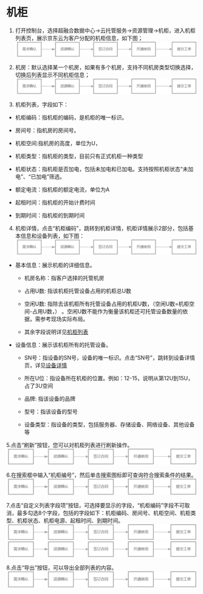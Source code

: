 # 机柜

1. 打开控制台，选择超融合数据中心->云托管服务->资源管理->机柜，进入机柜列表页，展示京东云为客户分配的机柜信息，如下图；
 ![机柜列表查看连接](https://github.com/jdcloudcom/cn/blob/cn-Cloud-Cabinet-Service/image/Hyper-Converged-IDC/Cloud-Cabinet-Service/CCS001.png)
 
2. 机房：默认选择某一个机房，如果有多个机房，支持不同机房类型切换选择，切换后列表显示不同机柜信息；
 ![地域区查看连接](https://github.com/jdcloudcom/cn/blob/cn-Cloud-Cabinet-Service/image/Hyper-Converged-IDC/Cloud-Cabinet-Service/CCS001.png)
 
3. 机柜列表，字段如下：

  - 机柜编码：指机柜的编码，是机柜的唯一标识。

  - 房间号：指机房的房间号。

  - 机柜空间:指机房的高度，单位为U，

  - 机柜类型：指机柜的类型，目前只有正式机柜一种类型

   - 机柜状态：指机柜是否加电，包括未加电和已加电。支持按照机柜状态“未加电”、“已加电”筛选。

   - 额定电流：指机柜的额定电流，单位为A

   - 起租时间：指机柜的开始计费时间

   - 到期时间：指机柜的到期时间
  
 4.  机柜详情，点击“机柜编码”，跳转到机柜详情，机柜详情展示2部分，包括基本信息和设备列表，如下图：
   ![机柜详情页查看连接](https://github.com/jdcloudcom/cn/blob/cn-Cloud-Cabinet-Service/image/Hyper-Converged-IDC/Cloud-Cabinet-Service/CCS001.png)
   
   - 基本信息：展示机柜的详细信息。
   
     - 机房名称：指客户选择的托管机房

     - 占用U数: 指该机柜托管设备占用的机柜总U数

     - 空闲U数: 指除去该机柜所有托管设备占用的机柜U数，（空闲U数=机柜空间-占用U数，） 。空闲U数不能作为衡量该机柜还可托管设备数量的依据，需参考现场实际布局。

     - 其余字段说明详见[机柜列表]()
     
   - 设备信息：展示该机柜所有的托管设备。
   
     - SN号：指设备的SN号，设备的唯一标识。点击“SN号”，跳转到设备详情页，详见[设备详情]()
     
     - 所在U位：指设备所在机柜的位置。例如：12-15，说明从第12U到15U，占了3U空间
     
     - 品牌: 指该设备的品牌
     
     - 型号：指该设备的型号
     
     - 设备类型：指设备的类型，包括服务器、存储设备、网络设备、其他设备等
     
 5.点击“刷新”按钮，您可以对机柜列表进行刷新操作。
   ![刷新按钮查看连接](https://github.com/jdcloudcom/cn/blob/cn-Cloud-Cabinet-Service/image/Hyper-Converged-IDC/Cloud-Cabinet-Service/CCS001.png)
   
 6.在搜索框中输入“机柜编号”，然后单击搜索图标即可查询符合搜索条件的结果。  
    ![机柜列表搜索框查看连接](https://github.com/jdcloudcom/cn/blob/cn-Cloud-Cabinet-Service/image/Hyper-Converged-IDC/Cloud-Cabinet-Service/CCS001.png)
    
  7.点击“自定义列表字段项”按钮，可选择要显示的字段，“机柜编码”字段不可取消，最多勾选8个字段，包括的字段如下：机柜编码、房间号、机柜空间、机柜类型、机柜状态、机柜电源、起租时间、到期时间。
   ![机柜列表自定义按钮查看连接](https://github.com/jdcloudcom/cn/blob/cn-Cloud-Cabinet-Service/image/Hyper-Converged-IDC/Cloud-Cabinet-Service/CCS001.png)
    ![机柜列表自定义弹框查看连接](https://github.com/jdcloudcom/cn/blob/cn-Cloud-Cabinet-Service/image/Hyper-Converged-IDC/Cloud-Cabinet-Service/CCS001.png)
    
   8.点击“导出”按钮，可以导出全部列表的内容。
   ![机柜列表导出查看连接](https://github.com/jdcloudcom/cn/blob/cn-Cloud-Cabinet-Service/image/Hyper-Converged-IDC/Cloud-Cabinet-Service/CCS001.png)
   

